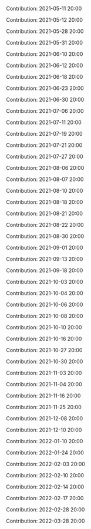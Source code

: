 Contribution: 2021-05-11 20:00

Contribution: 2021-05-12 20:00

Contribution: 2021-05-28 20:00

Contribution: 2021-05-31 20:00

Contribution: 2021-06-10 20:00

Contribution: 2021-06-12 20:00

Contribution: 2021-06-18 20:00

Contribution: 2021-06-23 20:00

Contribution: 2021-06-30 20:00

Contribution: 2021-07-06 20:00

Contribution: 2021-07-11 20:00

Contribution: 2021-07-19 20:00

Contribution: 2021-07-21 20:00

Contribution: 2021-07-27 20:00

Contribution: 2021-08-06 20:00

Contribution: 2021-08-07 20:00

Contribution: 2021-08-10 20:00

Contribution: 2021-08-18 20:00

Contribution: 2021-08-21 20:00

Contribution: 2021-08-22 20:00

Contribution: 2021-08-30 20:00

Contribution: 2021-09-01 20:00

Contribution: 2021-09-13 20:00

Contribution: 2021-09-18 20:00

Contribution: 2021-10-03 20:00

Contribution: 2021-10-04 20:00

Contribution: 2021-10-06 20:00

Contribution: 2021-10-08 20:00

Contribution: 2021-10-10 20:00

Contribution: 2021-10-16 20:00

Contribution: 2021-10-27 20:00

Contribution: 2021-10-30 20:00

Contribution: 2021-11-03 20:00

Contribution: 2021-11-04 20:00

Contribution: 2021-11-16 20:00

Contribution: 2021-11-25 20:00

Contribution: 2021-12-08 20:00

Contribution: 2021-12-10 20:00

Contribution: 2022-01-10 20:00

Contribution: 2022-01-24 20:00

Contribution: 2022-02-03 20:00

Contribution: 2022-02-10 20:00

Contribution: 2022-02-14 20:00

Contribution: 2022-02-17 20:00

Contribution: 2022-02-28 20:00

Contribution: 2022-03-28 20:00

